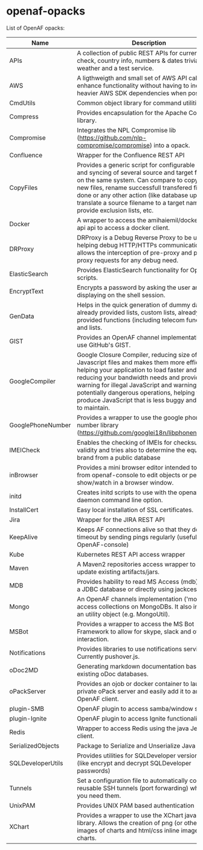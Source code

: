   # openaf-opacks
  
  List of OpenAF opacks:
  
  | Name   | Description   |
  |--------|---------------|
  |APIs|A collection of public REST APIs for currency check, country info, numbers &amp; dates trivia, GeoIP, weather and a test service.|
  |AWS|A ligthweigth and small set of AWS API calls to enhance functionality without having to include heavier AWS SDK dependencies when possible.|
  |CmdUtils|Common object library for command utilities|
  |Compress|Provides encapsulation for the Apache Compress library.|
  |Compromise|Integrates the NPL Compromise lib (https://github.com/nlp-compromise/compromise) into a opack.|
  |Confluence|Wrapper for the Confluence REST API|
  |CopyFiles|Provides a generic script for configurable copy and syncing of several source and target folders on the same system. Can compare to copy only new files, rename successfull transfered files to done or any other action (like database update), translate a source filename to a target name, provide exclusion lists, etc.|
  |Docker|A wrapper to access the amihaiemil/docker-java-api api to access a docker client.|
  |DRProxy|DRProxy is a Debug Reverse Proxy to be used in helping debug HTTP/HTTPs communication. It allows the interception of pre-proxy and post-proxy requests for any debug need.|
  |ElasticSearch|Provides ElasticSearch functionality for OpenAF scripts.|
  |EncryptText|Encrypts a password by asking the user and not displaying on the shell session.|
  |GenData|Helps in the quick generation of dummy data with already provided lists, custom lists, already provided functions (including telecom functions) and lists.|
  |GIST|Provides an OpenAF channel implementation to use GitHub&#x27;s GIST.|
  |GoogleCompiler|Google Closure Compiler, reducing size of Javascript files and makes them more efficient helping your application to load faster and reducing your bandwidth needs and provides warning for illegal JavaScript and warnings for potentially dangerous operations, helping you to produce JavaScript that is less buggy and easier to maintain.|
  |GooglePhoneNumber|Provides a wrapper to use the google phone number library (https://github.com/googlei18n/libphonenumber/).|
  |IMEICheck|Enables the checking of IMEIs for checksum validity and tries also to determine the equipment brand from a public database|
  |inBrowser|Provides a mini browser editor intended to use from openaf-console to edit objects or perform show/watch in a browser window.|
  |initd|Creates initd scripts to use with the openaf&#x27;s --daemon command line option.|
  |InstallCert|Easy local installation of SSL certificates.|
  |Jira|Wrapper for the JIRA REST API|
  |KeepAlive|Keeps AF connections alive so that they don&#x27;t timeout by sending pings regularly (useful with OpenAF-console)|
  |Kube|Kubernetes REST API access wrapper|
  |Maven|A Maven2 repositories access wrapper to get or update existing artifacts/jars.|
  |MDB|Provides hability to read MS Access (mdb) files as a JDBC database or directly using jackcess.|
  |Mongo|An OpenAF channels implementation (&#x27;mongo&#x27;) to access collections on MongoDBs. It also includes an utility object (e.g. MongoUtil).|
  |MSBot|Provides a wrapper to access the MS Bot Framework to allow for skype, slack and others interaction.|
  |Notifications|Provides libraries to use notifications services. Currently pushover.js.|
  |oDoc2MD|Generating markdown documentation based on existing oDoc databases.|
  |oPackServer|Provides an ojob or docker container to launch a private oPack server and easily add it to any OpenAF client.|
  |plugin-SMB|OpenAF plugin to access samba/window shares.|
  |plugin-Ignite|OpenAF plugin to access Ignite functionality.|
  |Redis|Wrapper to access Redis using the java Jedis client.|
  |SerializedObjects|Package to Serialize and Unserialize Java Objects|
  |SQLDeveloperUtils|Provides utilities for SQLDeveloper version &gt;&#x3D; 4 (like encrypt and decrypt SQLDeveloper passwords)|
  |Tunnels|Set a configuration file to automatically connect reusable SSH tunnels (port forwarding) whenever you need them.|
  |UnixPAM|Provides UNIX PAM based authentication|
  |XChart|Provides a wrapper to use the XChart java charts library. Allows the creation of png (or others) images of charts and html/css inline images of charts.|
  